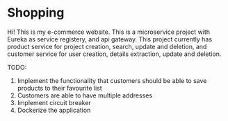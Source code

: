 # Shopping

Hi! This is my e-commerce website. 
This is a microservice project with Eureka as service registery, and api gateway.
This project currently has product service for project creation, search, update and deletion,
and customer service for user creation, details extraction, update and deletion.

TODO:
1. Implement the functionality that customers should be able to save products to their favourite list
2. Customers are able to have multiple addresses
3. Implement circuit breaker
4. Dockerize the application
